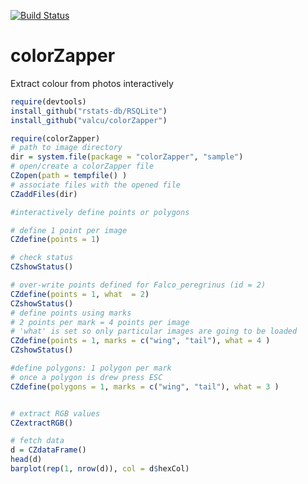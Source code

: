 [![Build Status](https://travis-ci.org/valcu/colorZapper.svg?branch=master)](https://travis-ci.org/valcu/colorZapper)

colorZapper
===========
Extract colour from photos interactively

```R
require(devtools)
install_github("rstats-db/RSQLite")
install_github("valcu/colorZapper")
```

```R
require(colorZapper)
# path to image directory
dir = system.file(package = "colorZapper", "sample")
# open/create a colorZapper file
CZopen(path = tempfile() )
# associate files with the opened file
CZaddFiles(dir)
```

```R
#interactively define points or polygons

# define 1 point per image
CZdefine(points = 1)

# check status
CZshowStatus()

# over-write points defined for Falco_peregrinus (id = 2)
CZdefine(points = 1, what  = 2)
CZshowStatus()
# define points using marks
# 2 points per mark = 4 points per image
# 'what' is set so only particular images are going to be loaded
CZdefine(points = 1, marks = c("wing", "tail"), what = 4 )
CZshowStatus()

#define polygons: 1 polygon per mark
# once a polygon is drew press ESC 
CZdefine(polygons = 1, marks = c("wing", "tail"), what = 3 )
```

```R

# extract RGB values
CZextractRGB()

# fetch data
d = CZdataFrame()
head(d)
barplot(rep(1, nrow(d)), col = d$hexCol)
```












